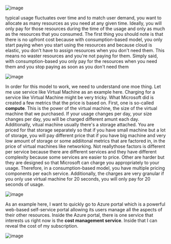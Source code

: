 ![image](https://github.com/user-attachments/assets/b55f2be0-d122-42b8-891e-326bffe662a6)



typical usage fluctuates over time and to match user demand, you want to allocate as many resources as you need at any given time. Ideally, you will only pay for those resources during the time of the usage and only as much as the resources that you consumed. The first thing you should note is that there is no upfront cost because with consumption-based model, you only start paying when you start using the resources and because cloud is elastic, you don't have to assign resources when you don't need them. This means no waster resources and you're not paying for them. Simply said, with consumption-based you only pay for the resources when you need them and you stop paying as soon as you don't need them 

![image](https://github.com/user-attachments/assets/630ef462-f573-477e-a72b-2cc9a3396f22)


In order for this model to work, we need to understand one moe thing. Let me use service like Virtual Machine as an example here. Charging for a service like Virtual Machine might be very tricky. What Microsoft did is created a few metrics that the price is based on. First, one is so-called **compute**. This is the power of the virtual machine, the size of the virtual machine that we purchased. If your usage changes per day, your size changes per day, you will be charged different amunt each day. Additionally, vitual machine usually there's a storage attached. You are priced for that storage separately so that if you have small machine but a lot of storage, you will pay different price that if you have big machine and very low amount of storage or some addiitonal metrics that are factored in, in the price of virtual machines like networking. Not reallythose factors is different per service because there are different services and they have different complexity because some services are easier to price. Other are harder but they are designed so that Microsoft can charge you appropriately to your usage. Therefore, in a consumption-based model, 
you have multiple pricing components per each service. Additionally, the charges are very granular if you only use virtual machine for 20 seconds, you will only pay for 20 seconds of usage. 

![image](https://github.com/user-attachments/assets/1e0741d3-2dd3-4341-bb50-9435f4f518a9)



As an example here, I want to quickly go to Azure portal which is a powerful web-based self-service portal allowing its users manage all the aspects of their other resources. Inside the Azure portal, there is one service that interests us right now is the **cost management service**. Inside that I can reveal the cost of my subscription. 

![image](https://github.com/user-attachments/assets/f4085bba-9d17-4189-944d-e0ef9cb5b57c)
